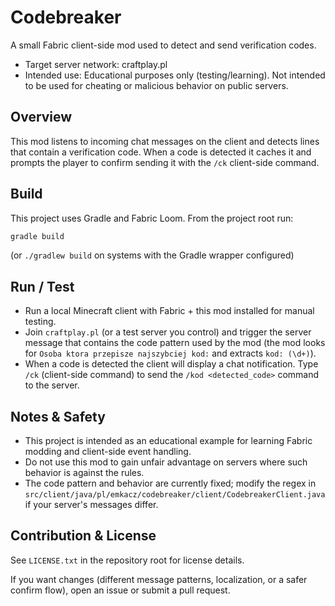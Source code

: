 # Codebreaker

A small Fabric client-side mod used to detect and send verification codes.

- Target server network: craftplay.pl
- Intended use: Educational purposes only (testing/learning). Not intended to be used for cheating or malicious behavior on public servers.

## Overview
This mod listens to incoming chat messages on the client and detects lines that contain a verification code. When a code is detected it caches it and prompts the player to confirm sending it with the `/ck` client-side command.

## Build
This project uses Gradle and Fabric Loom. From the project root run:

```bash
gradle build
```

(or `./gradlew build` on systems with the Gradle wrapper configured)

## Run / Test
- Run a local Minecraft client with Fabric + this mod installed for manual testing.
- Join `craftplay.pl` (or a test server you control) and trigger the server message that contains the code pattern used by the mod (the mod looks for `Osoba ktora przepisze najszybciej kod:` and extracts `kod: (\d+)`).
- When a code is detected the client will display a chat notification. Type `/ck` (client-side command) to send the `/kod <detected_code>` command to the server.

## Notes & Safety
- This project is intended as an educational example for learning Fabric modding and client-side event handling.
- Do not use this mod to gain unfair advantage on servers where such behavior is against the rules.
- The code pattern and behavior are currently fixed; modify the regex in `src/client/java/pl/emkacz/codebreaker/client/CodebreakerClient.java` if your server's messages differ.

## Contribution & License
See `LICENSE.txt` in the repository root for license details.

If you want changes (different message patterns, localization, or a safer confirm flow), open an issue or submit a pull request.

